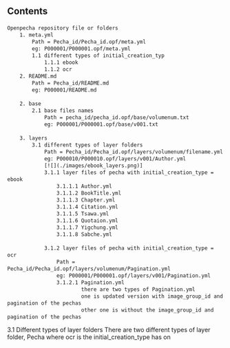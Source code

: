 ## Contents
    Openpecha repository file or folders
        1. meta.yml
            Path = Pecha_id/Pecha_id.opf/meta.yml
            eg: P000001/P000001.opf/meta.yml
            1.1 different types of initial_creation_typ
                1.1.1 ebook
                1.1.2 ocr
        2. README.md
            Path = Pecha_id/README.md
            eg: P000001/README.md

        2. base
            2.1 base files names
                Path = pecha_id/pecha_id.opf/base/volumenum.txt
                eg: P000001/P000001.opf/base/v001.txt

        3. layers
            3.1 different types of layer folders
                Path = Pecha_id/Pecha_id.opf/layers/volumenum/filename.yml
                eg: P000010/P000010.opf/layers/v001/Author.yml
                [![](./images/ebook_layers.png)]
                3.1.1 layer files of pecha with initial_creation_type = ebook
                    3.1.1.1 Author.yml
                    3.1.1.2 BookTitle.yml
                    3.1.1.3 Chapter.yml
                    3.1.1.4 Citation.yml
                    3.1.1.5 Tsawa.yml
                    3.1.1.6 Quotaion.yml
                    3.1.1.7 Yigchung.yml
                    3.1.1.8 Sabche.yml
                    
                3.1.2 layer files of pecha with initial_creation_type = ocr 
                    Path = Pecha_id/Pecha_id.opf/layers/volumenum/Pagination.yml
                    eg: P000001/P000001.opf/layers/v001/Pagination.yml
                    3.1.2.1 Pagination.yml
                            there are two types of Pagination.yml
                            one is updated version with image_group_id and pagination of the pechas
                            other one is without the image_group_id and pagination of the pechas
                        

                            




3.1 Different types of layer folders
    There are two different types of layer folder, Pecha where ocr is the initial_creation_type has on

